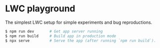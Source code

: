 # LWC playground

The simplest LWC setup for simple experiments and bug reproductions.

```sh
$ npm run dev       # Get app server running
$ npm run build     # Build app in production mode
$ npx serve         # Serve the app (after running `npm run build`).
```